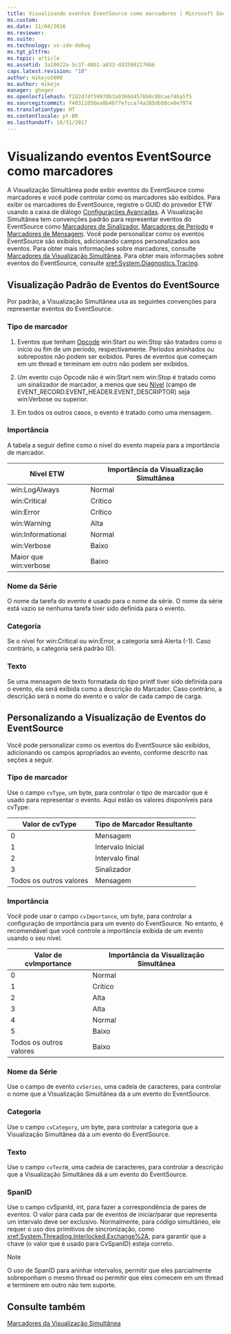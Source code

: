 ```yaml
---
title: Visualizando eventos EventSource como marcadores | Microsoft Docs
ms.custom: 
ms.date: 11/04/2016
ms.reviewer: 
ms.suite: 
ms.technology: vs-ide-debug
ms.tgt_pltfrm: 
ms.topic: article
ms.assetid: 3a10022a-5c37-48b1-a833-dd35902176b6
caps.latest.revision: "10"
author: mikejo5000
ms.author: mikejo
manager: ghogen
ms.openlocfilehash: f282d74f59970b3a0366d4576b0c88cae746a5f5
ms.sourcegitcommit: f40311056ea0b4677efcca74a285dbb0ce0e7974
ms.translationtype: HT
ms.contentlocale: pt-BR
ms.lasthandoff: 10/31/2017
---
```

# <a name="visualizing-eventsource-events-as-markers"></a>Visualizando eventos EventSource como marcadores
A Visualização Simultânea pode exibir eventos do EventSource como marcadores e você pode controlar como os marcadores são exibidos. Para exibir os marcadores do EventSource, registre o GUID do provedor ETW usando a caixa de diálogo [Configurações Avançadas](../profiling/advanced-settings-dialog-box-concurrency-visualizer.md). A Visualização Simultânea tem convenções padrão para representar eventos do EventSource como [Marcadores de Sinalizador](../profiling/flag-markers.md), [Marcadores de Período](../profiling/span-markers.md) e [Marcadores de Mensagem](../profiling/message-markers.md). Você pode personalizar como os eventos EventSource são exibidos, adicionando campos personalizados aos eventos. Para obter mais informações sobre marcadores, consulte [Marcadores da Visualização Simultânea](../profiling/concurrency-visualizer-markers.md). Para obter mais informações sobre eventos do EventSource, consulte <xref:System.Diagnostics.Tracing>.  
  
## <a name="default-visualization-of-eventsource-events"></a>Visualização Padrão de Eventos do EventSource  
 Por padrão, a Visualização Simultânea usa as seguintes convenções para representar eventos do EventSource.  
  
### <a name="marker-type"></a>Tipo de marcador  
  
1.  Eventos que tenham [Opcode](http://msdn.microsoft.com/en-us/d97953df-669b-4c55-b1a8-925022b339b7) win:Start ou win:Stop são tratados como o início ou fim de um período, respectivamente.  Períodos aninhados ou sobrepostos não podem ser exibidos. Pares de eventos que começam em um thread e terminam em outro não podem ser exibidos.  
  
2.  Um evento cujo Opcode não é win:Start nem win:Stop é tratado como um sinalizador de marcador, a menos que seu [Nível](http://msdn.microsoft.com/en-us/dfa4e0a9-4d89-4f50-aef9-1dae0dc11726) (campo de EVENT_RECORD.EVENT_HEADER.EVENT_DESCRIPTOR) seja win:Verbose ou superior.  
  
3.  Em todos os outros casos, o evento é tratado como uma mensagem.  
  
### <a name="importance"></a>Importância  
 A tabela a seguir define como o nível do evento mapeia para a importância de marcador.  
  
|Nível ETW|Importância da Visualização Simultânea|  
|---------------|---------------------------------------|  
|win:LogAlways|Normal|  
|win:Critical|Crítico|  
|win:Error|Crítico|  
|win:Warning|Alta|  
|win:Informational|Normal|  
|win:Verbose|Baixo|  
|Maior que win:verbose|Baixo|  
  
### <a name="series-name"></a>Nome da Série  
 O nome da tarefa do evento é usado para o nome da série. O nome da série está vazio se nenhuma tarefa tiver sido definida para o evento.  
  
### <a name="category"></a>Categoria  
 Se o nível for win:Critical ou win:Error, a categoria será Alerta (-1). Caso contrário, a categoria será padrão (0).  
  
### <a name="text"></a>Texto  
 Se uma mensagem de texto formatada do tipo printf tiver sido definida para o evento, ela será exibida como a descrição do Marcador. Caso contrário, a descrição será o nome do evento e o valor de cada campo de carga.  
  
## <a name="customizing-visualization-of-eventsource-events"></a>Personalizando a Visualização de Eventos do EventSource  
 Você pode personalizar como os eventos do EventSource são exibidos, adicionando os campos apropriados ao evento, conforme descrito nas seções a seguir.  
  
### <a name="marker-type"></a>Tipo de marcador  
 Use o campo `cvType`, um byte, para controlar o tipo de marcador que é usado para representar o evento. Aqui estão os valores disponíveis para cvType:  
  
|Valor de cvType|Tipo de Marcador Resultante|  
|------------------|---------------------------|  
|0|Mensagem|  
|1|Intervalo Inicial|  
|2|Intervalo final|  
|3|Sinalizador|  
|Todos os outros valores|Mensagem|  
  
### <a name="importance"></a>Importância  
 Você pode usar o campo `cvImportance`, um byte, para controlar a configuração de importância para um evento do EventSource. No entanto, é recomendável que você controle a importância exibida de um evento usando o seu nível.  
  
|Valor de cvImportance|Importância da Visualização Simultânea|  
|------------------------|---------------------------------------|  
|0|Normal|  
|1|Crítico|  
|2|Alta|  
|3|Alta|  
|4|Normal|  
|5|Baixo|  
|Todos os outros valores|Baixo|  
  
### <a name="series-name"></a>Nome da Série  
 Use o campo de evento `cvSeries`, uma cadeia de caracteres, para controlar o nome que a Visualização Simultânea dá a um evento do EventSource.  
  
### <a name="category"></a>Categoria  
 Use o campo `cvCategory`, um byte, para controlar a categoria que a Visualização Simultânea dá a um evento do EventSource.  
  
### <a name="text"></a>Texto  
 Use o campo `cvTextW`, uma cadeia de caracteres, para controlar a descrição que a Visualização Simultânea dá a um evento do EventSource.  
  
### <a name="spanid"></a>SpanID  
 Use o campo cvSpanId, int, para fazer a correspondência de pares de eventos. O valor para cada par de eventos de iniciar/parar que representa um intervalo deve ser exclusivo. Normalmente, para código simultâneo, ele requer o uso dos primitivos de sincronização, como <xref:System.Threading.Interlocked.Exchange%2A>, para garantir que a chave (o valor que é usado para CvSpanID) esteja correto.  
  
> [!NOTE]
>  O uso de SpanID para aninhar intervalos, permitir que eles parcialmente sobreponham o mesmo thread ou permitir que eles comecem em um thread e terminem em outro não tem suporte.  
  
## <a name="see-also"></a>Consulte também  
 [Marcadores da Visualização Simultânea](../profiling/concurrency-visualizer-markers.md)